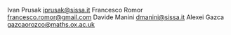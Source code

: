 Ivan Prusak <iprusak@sissa.it> 
Francesco Romor <francesco.romor@gmail.com>
Davide Manini <dmanini@sissa.it> 
Alexei Gazca <gazcaorozco@maths.ox.ac.uk>

